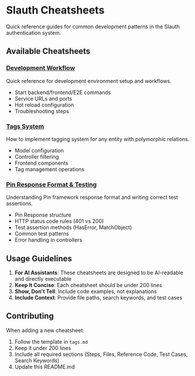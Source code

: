 # Slauth Cheatsheets

Quick reference guides for common development patterns in the Slauth authentication system.

## Available Cheatsheets

### [Development Workflow](./development-workflow.md)
Quick reference for development environment setup and workflows.
- Start backend/frontend/E2E commands
- Service URLs and ports
- Hot reload configuration
- Troubleshooting steps

### [Tags System](./tags.md)
How to implement tagging system for any entity with polymorphic relations.
- Model configuration
- Controller filtering
- Frontend components
- Tag management operations

### [Pin Response Format & Testing](./pin-response-testing.md)
Understanding Pin framework response format and writing correct test assertions.
- Pin Response structure
- HTTP status code rules (401 vs 200)
- Test assertion methods (HasError, MatchObject)
- Common test patterns
- Error handling in controllers

## Usage Guidelines

1. **For AI Assistants**: These cheatsheets are designed to be AI-readable and directly executable
2. **Keep It Concise**: Each cheatsheet should be under 200 lines
3. **Show, Don't Tell**: Include code examples, not explanations
4. **Include Context**: Provide file paths, search keywords, and test cases

## Contributing

When adding a new cheatsheet:
1. Follow the template in `tags.md`
2. Keep it under 200 lines
3. Include all required sections (Steps, Files, Reference Code, Test Cases, Search Keywords)
4. Update this README.md


